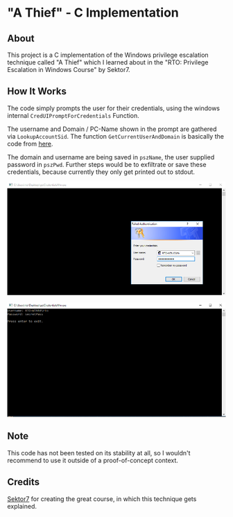 # "A Thief" - C Implementation 

## About
This project is a C implementation of the Windows privilege escalation technique called "A Thief" which I learned about in the "RTO: Privilege Escalation in Windows Course" by Sektor7.

## How It Works
The code simply prompts the user for their credentials, using the windows internal `CredUIPromptForCredentials` Function.

The username and Domain / PC-Name shown in the prompt are gathered via `LookupAccountSid`.
The function `GetCurrentUserAndDomain` is basically the code from [here](https://stackoverflow.com/questions/24968541/how-to-get-the-domain-of-currently-logged-on-user-in-windows).

The domain and username are being saved in `pszName`, the user supplied password in `pszPwd`.
Further steps would be to exfiltrate or save these credentials, because currently they only get printed out to stdout.

![projectImage1](images/image1.png)

![projectImage2](images/image2.png)

## Note
This code has not been tested on its stability at all, so I wouldn't recommend to use it outside of a proof-of-concept context.


## Credits
[Sektor7](https://sektor7.net) for creating the great course, in which this technique gets explained.

